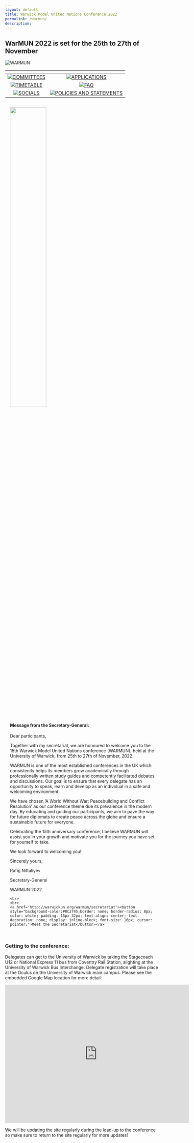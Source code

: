 ```yaml
---
layout: default
title: Warwick Model United Nations Conference 2022
permalink: /warmun/
description:
---
```


## WarMUN 2022 is set for the 25th to 27th of November

![WARMUN](https://warwickun.org/img/warmunpictures/WARMUN2022.png)


  
| <!-- --> | <!-- --> |
| :----: | :----: |
| <a href="http://warwickun.org/warmun/committees">![COMMITTEES](https://user-images.githubusercontent.com/55463665/136007161-2e9b94e2-4c49-4804-ac24-6adbbbe89f21.jpg) </a> | <a href="http://warwickun.org/warmun/apply"> ![APPLICATIONS](https://user-images.githubusercontent.com/55463665/136006653-0c8511d9-3048-405e-8687-2b30b9864c9a.jpg) </a> |
| <a href="http://warwickun.org/warmun/timetable"> ![TIMETABLE](https://user-images.githubusercontent.com/55463665/136009977-f3e40ca4-ec95-4240-bb6b-a1952acadec6.jpg) </a> | <a href="http://warwickun.org/warmun/faq"> ![FAQ](https://user-images.githubusercontent.com/55463665/136009992-0c57db9a-b9d3-4d64-8007-5ef19e56399f.jpg) </a> |
| <a href="http://warwickun.org/warmun/socials"> ![SOCIALS](https://user-images.githubusercontent.com/55463665/136006765-63ff283c-dcfc-47b7-bbd5-e59b33efd2f6.jpg) </a> | <a href="http://warwickun.org/warmun/policies"> ![POLICIES AND STATEMENTS](https://user-images.githubusercontent.com/55463665/136006582-c8bfac71-509a-4493-9bfa-606f4a2cd7ae.jpg) </a> |

<div class="grid-x">
  <div class="cell small-12 medium-4" style="padding:1rem;">
  <img src="https://warwickun.org/img/headshots/exec2022/50D2D261-20AE-4FC6-B39B-7EB51E1FA30C%20-%20Rafig%20Niftaliyev.png" style="width:50%;">
  </div>
  <div class="cell small-12 medium-8" style="padding:1rem;">
    <h4>Message from the Secretary-General:</h4>
    
Dear participants,

Together with my secretariat, we are honoured to welcome you to the 15th Warwick Model United Nations conference (WARMUN), held at the University of Warwick, from 25th to 27th of November, 2022.

WARMUN is one of the most established conferences in the UK which consistently helps its members grow academically through professionally written study guides and competently facilitated debates and discussions. Our goal is to ensure that every delegate has an opportunity to speak, learn and develop as an individual in a safe and welcoming environment.

We have chosen ‘A World Without War: Peacebuilding and Conflict Resolution’ as our conference theme due its prevalence in the modern day. By educating and guiding our participants, we aim to pave the way for future diplomats to create peace across the globe and ensure a sustainable future for everyone.

Celebrating the 15th anniversary conference, I believe WARMUN will assist you in your growth and motivate you for the journey you have set for yourself to take. 

We look forward to welcoming you!

Sincerely yours,

Rafig Niftaliyev

Secretary-General

WARMUN 2022
    
    <br>
    <br>
    <a href="http://warwickun.org/warmun/secretariat"><button style="background-color:#0C2745;border: none; border-radius: 8px; color: white; padding: 15px 32px; text-align: center; text-decoration: none; display: inline-block; font-size: 16px; cursor: pointer;">Meet the Secretariat</button></a>
    
  </div>
</div>

### Getting to the conference:
Delegates can get to the University of Warwick by taking the Stagecoach U12 or National Express 11 bus from Coventry Rail Station, alighting at the University of Warwick Bus Interchange. Delegate registration will take place at the Oculus on the University of Warwick main campus. Please see the embedded Google Map location for more detail:

<iframe src="https://www.google.com/maps/embed?pb=!1m18!1m12!1m3!1d2435.4634552230696!2d-1.561007984377966!3d52.380148279787974!2m3!1f0!2f0!3f0!3m2!1i1024!2i768!4f13.1!3m3!1m2!1s0x48774ac5a1306ac1%3A0xdce79e2f11c1c37d!2sThe%20Oculus!5e0!3m2!1sen!2suk!4v1634156992761!5m2!1sen!2suk" width="600" height="450" style="border:0;" allowfullscreen="" loading="lazy"></iframe>

We will be updating the site regularly during the lead-up to the conference so make sure to return to the site regularly for more updates!
